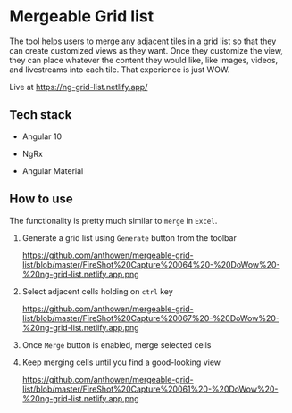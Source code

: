 # Mergeable Grid list

The tool helps users to merge any adjacent tiles in a grid list so that they can create customized views as they want. Once they customize the view, they can place whatever the content they would like, like images, videos, and livestreams into each tile. That experience is just WOW.


Live at https://ng-grid-list.netlify.app/

## Tech stack

- Angular 10

- NgRx

- Angular Material

## How to use

The functionality is pretty much similar to `merge` in `Excel`.

1. Generate a grid list using `Generate` button from the toolbar
  
   https://github.com/anthowen/mergeable-grid-list/blob/master/FireShot%20Capture%20064%20-%20DoWow%20-%20ng-grid-list.netlify.app.png

2. Select adjacent cells holding on `ctrl` key

   https://github.com/anthowen/mergeable-grid-list/blob/master/FireShot%20Capture%20067%20-%20DoWow%20-%20ng-grid-list.netlify.app.png

3. Once `Merge` button is enabled, merge selected cells

4. Keep merging cells until you find a good-looking view

   https://github.com/anthowen/mergeable-grid-list/blob/master/FireShot%20Capture%20061%20-%20DoWow%20-%20ng-grid-list.netlify.app.png
